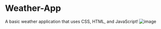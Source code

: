 # Weather-App
A basic weather application that uses CSS, HTML, and JavaScript!
![image](https://github.com/mahnoorxsaeed/Weather-App/assets/115603624/2474f9e1-a649-430c-960f-dd73ccfa5283)
